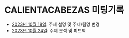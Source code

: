 # CALIENTACABEZAS 미팅기록

- [2023년 10월 18일](./2023-10-18.md): 주제 설명 및 주제/팀명 변경
- [2023년 10월 24일](./2023-10-24.md): 주제 분석 및 피드백
